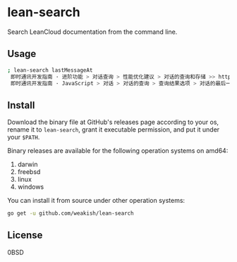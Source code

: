 # lean-search

Search LeanCloud documentation from the command line.

## Usage

```sh
; lean-search lastMessageAt
 即时通讯开发指南 · 进阶功能 > 对话查询 > 性能优化建议 > 对话的查询和存储 >> https://leancloud.cn/docs/realtime-guide-intermediate.html#hash-135440353
 即时通讯开发指南 · JavaScript > 对话 > 对话的查询 > 查询结果选项 > 对话的最后一条消息 >> https://leancloud.cn/docs/realtime_guide-js.html#hash1769400086
```

## Install

Download the binary file at GitHub's releases page according to your os,
rename it to `lean-search`,
grant it executable permission,
and put it under your `$PATH`.

Binary releases are available for the following operation systems on amd64:

1. darwin
2. freebsd
3. linux
4. windows

You can install it from source under other operation systems:

```sh
go get -u github.com/weakish/lean-search
```

## License

0BSD


